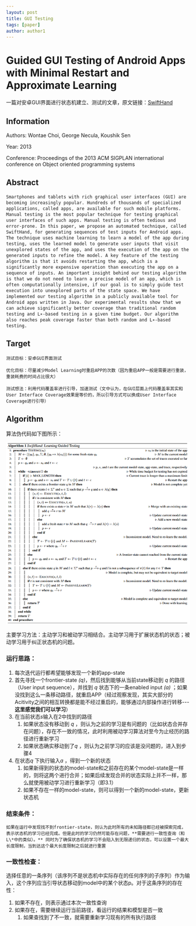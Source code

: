 ```yaml
---
layout: post
title: GUI Testing
tags: [paper]
author: author1
---
```

# Guided GUI Testing of Android Apps with Minimal Restart and Approximate Learning

一篇对安卓GUI界面进行状态机建立、测试的文章，原文链接：[SwiftHand](https://dl.acm.org/doi/10.1145/2509136.2509552)

## Information

Authors: Wontae Choi, George Necula, Koushik Sen

Year: 2013

Conference: Proceedings of the 2013 ACM SIGPLAN international conference on Object oriented programming systems

## Abstract

    Smartphones and tablets with rich graphical user interfaces (GUI) are becoming increasingly popular. Hundreds of thousands of specialized applications, called apps, are available for such mobile platforms. Manual testing is the most popular technique for testing graphical user interfaces of such apps. Manual testing is often tedious and error-prone. In this paper, we propose an automated technique, called SwiftHand, for generating sequences of test inputs for Android apps. The technique uses machine learning to learn a model of the app during testing, uses the learned model to generate user inputs that visit unexplored states of the app, and uses the execution of the app on the generated inputs to refine the model. A key feature of the testing algorithm is that it avoids restarting the app, which is a significantly more expensive operation than executing the app on a sequence of inputs. An important insight behind our testing algorithm is that we do not need to learn a precise model of an app, which is often computationally intensive, if our goal is to simply guide test execution into unexplored parts of the state space. We have implemented our testing algorithm in a publicly available tool for Android apps written in Java. Our experimental results show that we can achieve significantly better coverage than traditional random testing and L∗-based testing in a given time budget. Our algorithm also reaches peak coverage faster than both random and L∗-based testing.

## Target

    测试目标：安卓GUI界面测试

    优化目标：尽量减少Model Learning时重启APP的次数（因为重启APP一般是需要进行重装，重装耗费的时间占比很大）

    测试想法：利用代码覆盖率进行引导，加速测试（文中认为，在GUI层面上代码覆盖率其实和User Interface Coverage效果是等价的，所以引导方式可以换成User Interface Coverage进行引导）

## Algorithm

算法伪代码如下图所示：

![algo](../Images/Snipaste_2023-05-23_19-47-55.png)

主要学习方法：主动学习和被动学习相结合。主动学习用于扩展状态机的状态；被动学习用于纠正状态机的问题。

### 运行思路：

1. 每次迭代运行都希望能够发现一个新的app-state
2. 首先寻找一个frontier-state *(q)*，然后找到能够从当前state移动到 *q* 的路径（User input sequence），并找到 *q* 状态下的一条enabled input *(a)* ；如果没找到这么一条移动路径，就重启APP（经过观察发现，其实大部分的Acitivity之间的相互转换都是能不经过重启的，能够通过内部操作进行转移---**这里感觉我们可以学习**）
3. 在当前状态*s*输入在2中找到的路径
   1. 如果状态没有移动到 *q* ，则认为之前的学习是有问题的（比如状态合并存在问题），存在不一致的情况，此时利用被动学习算法对至今为止经历的路径进行重新学习
   2. 如果状态确实移动到了*q* ，则认为之前学习的应该是没问题的，进入到步骤4
4. 在状态*q* 下执行输入*a* ，得到一个新的状态
   1. 如果新得到的状态的model-state和之前存在的某个model-state是一样的，则将这两个进行合并；如果后续发现合并的状态实际上并不一样，那么就使用被动学习进行重新学习（即3.1）
   2. 如果不存在一样的model-state，则可以得到一个新的model-state，更新状态机

### 结束条件：

    如果在运行中发现找不到frontier-state，则认为此时所有的未知路径都已经被探索完成，表示状态机的学习已经完成。但是此时的学习仍然可能存在问题，**需要进行一致性查询（和L\*中的类似）。** 同时为了确保状态机的学习不会陷入到无限递归的状态，可以设置一个最大长度限制，当到达这个最大长度限制之后就进行重置

### 一致性检查：

选择任意的一条序列（该序列不是状态机中实际存在的任何序列的子序列）作为输入，这个序列应当引导状态移动到model中的某个状态p。对于这条序列的存在性：

1. 如果不存在，则表示通过本次一致性查询
2. 如果存在，需要继续运行当前路径，看运行的结果和模型是否一致
   1. 如果查找到了不一致，就需要重新学习现有的所有执行路径
